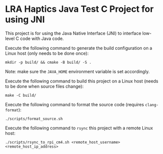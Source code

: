 # LRA Haptics Java Test C Project for using JNI
This project is for using the Java Native Interface (JNI) to interface low-level C code with Java code.

Execute the following command to generate the build configuration on a Linux host (only needs to be done once):
```shell
mkdir -p build/ && cmake -B build/ -S .
```
Note: make sure the `JAVA_HOME` environment variable is set accordingly.

Execute the following command to build this project on a Linux host (needs to be done when source files change):
```shell
make -C build/
```

Execute the following command to format the source code (requires `clang-format`):
```shell
./scripts/format_source.sh
```

Execute the following command to `rsync` this project with a remote Linux host:
```shell
./scripts/rsync_to_rpi_cm4.sh <remote_host_username> <remote_host_ip_address>
```
